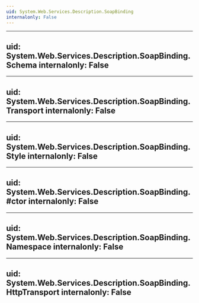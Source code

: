 ```yaml
---
uid: System.Web.Services.Description.SoapBinding
internalonly: False
---
```


---
uid: System.Web.Services.Description.SoapBinding.Schema
internalonly: False
---

---
uid: System.Web.Services.Description.SoapBinding.Transport
internalonly: False
---

---
uid: System.Web.Services.Description.SoapBinding.Style
internalonly: False
---

---
uid: System.Web.Services.Description.SoapBinding.#ctor
internalonly: False
---

---
uid: System.Web.Services.Description.SoapBinding.Namespace
internalonly: False
---

---
uid: System.Web.Services.Description.SoapBinding.HttpTransport
internalonly: False
---
